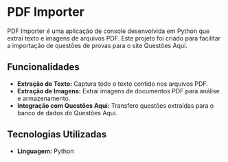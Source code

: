 # PDF Importer

PDF Importer é uma aplicação de console desenvolvida em Python que extrai texto e imagens de arquivos PDF. Este projeto foi criado para facilitar a importação de questões de provas para o site Questões Aqui.

## Funcionalidades

- **Extração de Texto:** Captura todo o texto contido nos arquivos PDF.
- **Extração de Imagens:** Extrai imagens de documentos PDF para análise e armazenamento.
- **Integração com Questões Aqui:** Transfere questões extraídas para o banco de dados do Questões Aqui.

## Tecnologias Utilizadas

- **Linguagem:** Python
